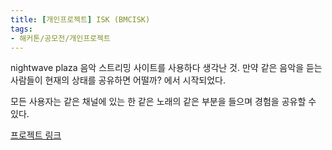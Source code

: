 ```yaml
---
title: [개인프로젝트] ISK (BMCISK)
tags:
- 해커톤/공모전/개인프로젝트
---
```


nightwave plaza 음악 스트리밍 사이트를 사용하다 생각난 것. 만약 같은 음악을 듣는 사람들이 현재의 상태를 공유하면 어떨까? 에서 시작되었다.

모든 사용자는 같은 채널에 있는 한 같은 노래의 같은 부분을 들으며 경험을 공유할 수 있다.

[프로젝트 링크](https://bmcisk.github.io)
